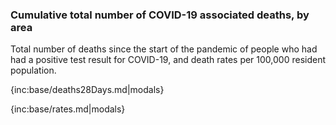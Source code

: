 ### Cumulative total number of COVID-19 associated deaths, by area

Total number of deaths since the start of the pandemic of people who had had a positive test result for COVID-19, and death rates per 100,000 resident population.

{inc:base/deaths28Days.md|modals}

{inc:base/rates.md|modals}
